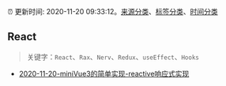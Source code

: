 :alarm_clock: 更新时间: 2020-11-20 09:33:12。[来源分类](../README.md)、[标签分类](../TAGS.md)、[时间分类](../TIMELINE.md)

## React


> 关键字：`React`、`Rax`、`Nerv`、`Redux`、`useEffect`、`Hooks`



- [2020-11-20-miniVue3的简单实现-reactive响应式实现](https://juejin.im/post/6897131259517779981) 
